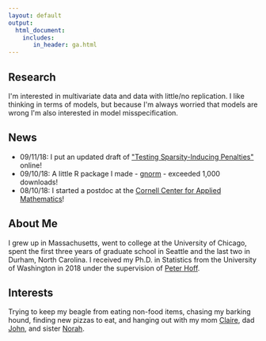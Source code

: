 ```yaml
---
layout: default
output: 
  html_document:
    includes:
       in_header: ga.html
---
```


Research
-------

I'm interested in multivariate data and data with little/no replication. I like thinking in terms of models, but because I'm always worried that models are wrong I'm also interested in model misspecification. 

## News
* 09/11/18: I put an updated draft of ["Testing Sparsity-Inducing Penalties"](https://arxiv.org/pdf/1712.06230.pdf) online!
* 09/10/18: A little R package I made - [gnorm](https://cran.r-project.org/web/packages/gnorm/index.html) - exceeded 1,000 downloads!
* 08/10/18: I started a postdoc at the [Cornell Center for Applied Mathematics](http://www.cam.cornell.edu/cam/people/postdocs-visitors.cfm)!


## About Me

I grew up in Massachusetts, went to college at the University of Chicago, spent the first three years of graduate school in Seattle and the last two in Durham, North Carolina. I received my Ph.D. in Statistics from the University of Washington in 2018 under the supervision of [Peter Hoff](https://pdhoff.github.io).

## Interests

Trying to keep my beagle from eating non-food items, chasing my barking hound, finding new pizzas to eat, and hanging out with my mom [Claire](http://www.griffinink.com), dad [John](http://www.crai.com/expert/john-j-griffin), and sister [Norah](https://www.linkedin.com/in/norah-griffin-8451a4146).


